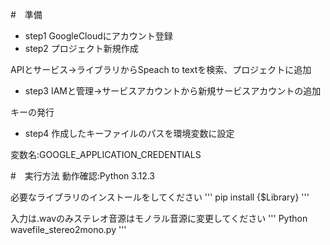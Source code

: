 #　準備
- step1
GoogleCloudにアカウント登録
- step2
プロジェクト新規作成

APIとサービス->ライブラリからSpeach to textを検索、プロジェクトに追加
- step3
IAMと管理->サービスアカウントから新規サービスアカウントの追加

キーの発行

- step4
作成したキーファイルのパスを環境変数に設定

変数名:GOOGLE_APPLICATION_CREDENTIALS

#　実行方法
動作確認:Python 3.12.3

必要なライブラリのインストールをしてください
'''
pip install {$Library}
'''

入力は.wavのみステレオ音源はモノラル音源に変更してください
'''
Python　wavefile_stereo2mono.py
'''


